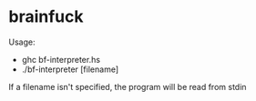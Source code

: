 # brainfuck

Usage: 

*  ghc bf-interpreter.hs
*  ./bf-interpreter [filename]

If a filename isn't specified, the program will be read from stdin
